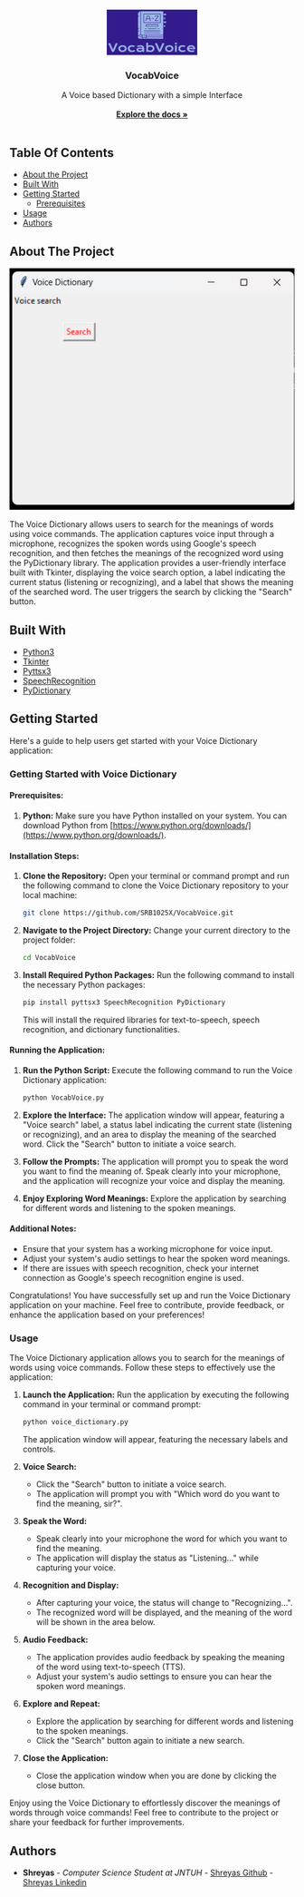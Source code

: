 <br/>
<p align="center">
  <a href="https://github.com/SRB1025X/VocabVoice">
    <img src="images/logo.png" alt="Logo" width="160" height="80">
  </a>

  <h3 align="center">VocabVoice</h3>

  <p align="center">
    A Voice based Dictionary with a simple Interface
    <br/>
    <br/>
    <a href="https://github.com/SRB1025X/VocabVoice"><strong>Explore the docs »</strong></a>
    <br/>
    <br/>
  </p>
</p>



## Table Of Contents

* [About the Project](#about-the-project)
* [Built With](#built-with)
* [Getting Started](#getting-started)
  * [Prerequisites](#prerequisites)
* [Usage](#usage)
* [Authors](#authors)

## About The Project

![Screen Shot](images/screenshot.png)

The Voice Dictionary allows users to search for the meanings of words using voice commands. The application captures voice input through a microphone, recognizes the spoken words using Google's speech recognition, and then fetches the meanings of the recognized word using the PyDictionary library. The application provides a user-friendly interface built with Tkinter, displaying the voice search option, a label indicating the current status (listening or recognizing), and a label that shows the meaning of the searched word. The user triggers the search by clicking the "Search" button.

## Built With

* [Python3](https://www.python.org/)
* [Tkinter](https://docs.python.org/3/library/tkinter.html)
* [Pyttsx3](https://pypi.org/project/pyttsx3/)
* [SpeechRecognition](https://pypi.org/project/SpeechRecognition/)
* [PyDictionary](https://pypi.org/project/PyDictionary/)

## Getting Started

Here's a guide to help users get started with your Voice Dictionary application:

### Getting Started with Voice Dictionary

#### Prerequisites:

1. **Python:** Make sure you have Python installed on your system. You can download Python from [https://www.python.org/downloads/](https://www.python.org/downloads/).

#### Installation Steps:

1. **Clone the Repository:**
   Open your terminal or command prompt and run the following command to clone the Voice Dictionary repository to your local machine:

   ```bash
   git clone https://github.com/SRB1025X/VocabVoice.git
   ```

2. **Navigate to the Project Directory:**
   Change your current directory to the project folder:

   ```bash
   cd VocabVoice
   ```

3. **Install Required Python Packages:**
   Run the following command to install the necessary Python packages:

   ```bash
   pip install pyttsx3 SpeechRecognition PyDictionary
   ```

   This will install the required libraries for text-to-speech, speech recognition, and dictionary functionalities.

#### Running the Application:

1. **Run the Python Script:**
   Execute the following command to run the Voice Dictionary application:

   ```bash
   python VocabVoice.py
   ```

2. **Explore the Interface:**
   The application window will appear, featuring a "Voice search" label, a status label indicating the current state (listening or recognizing), and an area to display the meaning of the searched word. Click the "Search" button to initiate a voice search.

3. **Follow the Prompts:**
   The application will prompt you to speak the word you want to find the meaning of. Speak clearly into your microphone, and the application will recognize your voice and display the meaning.

4. **Enjoy Exploring Word Meanings:**
   Explore the application by searching for different words and listening to the spoken meanings.

#### Additional Notes:

- Ensure that your system has a working microphone for voice input.
- Adjust your system's audio settings to hear the spoken word meanings.
- If there are issues with speech recognition, check your internet connection as Google's speech recognition engine is used.

Congratulations! You have successfully set up and run the Voice Dictionary application on your machine. Feel free to contribute, provide feedback, or enhance the application based on your preferences!

### Usage

The Voice Dictionary application allows you to search for the meanings of words using voice commands. Follow these steps to effectively use the application:

1. **Launch the Application:**
   Run the application by executing the following command in your terminal or command prompt:

   ```bash
   python voice_dictionary.py
   ```

   The application window will appear, featuring the necessary labels and controls.

2. **Voice Search:**
   - Click the "Search" button to initiate a voice search.
   - The application will prompt you with "Which word do you want to find the meaning, sir?".

3. **Speak the Word:**
   - Speak clearly into your microphone the word for which you want to find the meaning.
   - The application will display the status as "Listening..." while capturing your voice.

4. **Recognition and Display:**
   - After capturing your voice, the status will change to "Recognizing...".
   - The recognized word will be displayed, and the meaning of the word will be shown in the area below.

5. **Audio Feedback:**
   - The application provides audio feedback by speaking the meaning of the word using text-to-speech (TTS).
   - Adjust your system's audio settings to ensure you can hear the spoken word meanings.

6. **Explore and Repeat:**
   - Explore the application by searching for different words and listening to the spoken meanings.
   - Click the "Search" button again to initiate a new search.

7. **Close the Application:**
   - Close the application window when you are done by clicking the close button.


Enjoy using the Voice Dictionary to effortlessly discover the meanings of words through voice commands! Feel free to contribute to the project or share your feedback for further improvements.
## Authors

* **Shreyas** - *Computer Science Student at JNTUH* - [Shreyas Github](https://github.com/SRB1025X) - [Shreyas Linkedin](https://www.linkedin.com/in/srb1025x/)
